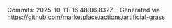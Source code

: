 Commits: 2025-10-11T16:48:06.832Z - Generated via https://github.com/marketplace/actions/artificial-grass
<br>
